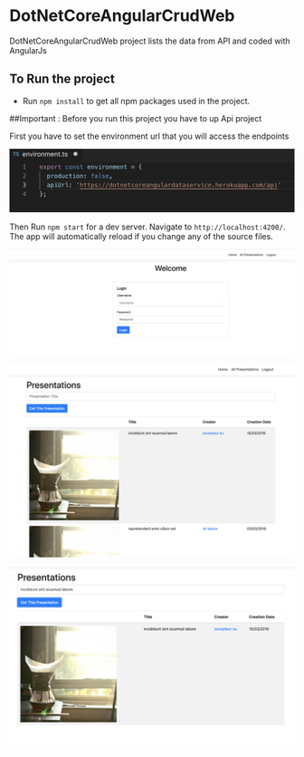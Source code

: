 # DotNetCoreAngularCrudWeb

DotNetCoreAngularCrudWeb project lists the data from API and coded with AngularJs

## To Run the project

 - Run `npm install` to get all npm packages used in the project. 

##Important : Before you run this project you have to up Api project

First you have to set the environment url that you will access the endpoints

![alt text](screenshots/dotnetcoreangularcrudweb-apiurl.png "API Endpoint")

Then Run `npm start` for a dev server. Navigate to `http://localhost:4200/`. The app will automatically reload if you change any of the source files.

![alt text](screenshots/dotnetcoreangularcrudweb-login.png "Login")

![alt text](screenshots/dotnetcoreangularcrudweb-presentations.png "Presentations")

![alt text](screenshots/dotnetcoreangularcrudweb-selectedpresentation.png "Selected Presentation")